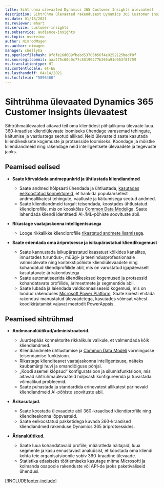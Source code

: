 ```yaml
---
title: Sihtrühma ülevaated Dynamics 365 Customer Insights ülevaatest
description: Sihtrühma ülevaated rakendusest Dynamics 365 Customer Insights.
ms.date: 01/18/2021
ms.reviewer: mhart
ms.service: customer-insights
ms.subservice: audience-insights
ms.topic: overview
author: NimrodMagen
ms.author: nimagen
manager: shellyha
ms.openlocfilehash: 8fdfe16d609fbebd53703b56f4e0252125bedf8f
ms.sourcegitcommit: aaa275c60c0c77c88196277b266a91d653f8f759
ms.translationtype: HT
ms.contentlocale: et-EE
ms.lasthandoff: 04/14/2021
ms.locfileid: "5896460"
---
```

# <a name="audience-insights-for-dynamics-365-customer-insights-overview"></a>Sihtrühma ülevaated Dynamics 365 Customer Insights ülevaatest

Sihtrühmaülevaated aitavad teil oma klientidest põhjalikuma ülevaate luua. 360-kraadise kliendiülevaate loomiseks ühendage varasemad tehingute, käitumise ja vaatlustega seotud allikad. Neid ülevaateid saate kasutada kliendikesksete kogemuste ja protsesside loomiseks. Koondage ja mõistke kliendiandmeid ning rakendage neid intelligentsete ülevaadete ja tegevuste jaoks.

## <a name="main-benefits"></a>Peamised eelised 

- **Saate kõrvaldada andmepunkrid ja ühtlustada kliendiandmed**

  - Saate andmed hõlpsasti ühendada ja ühtlustada, [kasutades eelkoostatud konnektoreid](data-sources.md), et hankida populaarsetest andmeallikatest tehingute, vaatluste ja käitumisega seotud andmed.
  - Saate kliendiandmeid targalt teisendada, koostades ühtlustatud kliendiprofiile, mis on kooskõlas [Common Data Modeliga](/common-data-model/). Saate lahendada kliendi identiteedi AI-/ML-põhiste soovituste abil.

- **Rikastage vaatajaskonna intelligentsusega**

  - Looge rikkalikke kliendiprofiile [rikastatud andmete lisamisega](enrichment-hub.md).  

- **Saate edendada oma äriprotsesse ja isikupärastatud kliendikogemust**

  - Saate kannustada isikupärastatud kaasatust kõikides kanalites, innustades turundus-, müügi- ja teenindusprofessionaale valmisolevate ning kontekstipõhiste kliendiülevaadete ning kohandatud kliendiprofiilide abil, mis on varustatud igapäevaselt kasutatavate ärirakendustega
  - Saate automatiseerida kliendikesksed kogemused ja protsessid kohandatavate profiilide, ärimeetmete ja segmentide abil.
  - Saate lubada ja laiendada valdkonnasiseseid kogemusi, mis on loodud rakenduses [Microsoft Power Platform](https://powerplatform.microsoft.com/). Saate kiiresti ehitada rakendusi manustatud ülevaadetega, kasutades võimsat vähest koodikirjutamist vajavat meetodit PowerAppsis.  

## <a name="key-audiences"></a>Peamised sihtrühmad

- **Andmeanalüütikud/administraatorid.**

  - Juurdepääs konnektorite rikkalikule valikule, et valmendada kõik kliendiandmed.
  - Kliendiandmete ühtlustamise ja [Common Data Modeli](/common-data-model/) vormingusse teisendamise funktsioon.
  - Rikastage klienditeavet vaatajaskonna intelligentsuse, näiteks kaubamärgi huvi ja omandiõiguse põhjal.
  - „Koodi asemel klõpsud“ konfiguratsioon ja silumisfunktsioon, mis aitavad sihtrühmaülevaateid hõlpsasti konfigureerida ja tuvastada võimalikud probleemid.
  - Saate puhastada ja standardida erinevatest allikatest pärinevaid kliendiandmeid AI-põhiste soovituste abil.  

- **Ärikasutajad.**

  - Saate koostada ülevaadete abil 360-kraadised kliendiprofiile ning klienditeekonna lõppvaateid.
  - Saate eelkoostatud pakketidega kuvada 360-kraadised kliendiandmed rakenduse Dynamics 365 äriprotsessides.

- **Ärianalüütikud.**

  - Saate luua kohandatavaid profiile, määratleda näitajaid, luua segmente ja kasu ennustavast analüüsist, et koostada oma kliendi kohta teie organisatsioonile sobiv 360-kraadine ülevaade.  
  - Statistika edasiseks töötlemiseks kasutage mitme Microsofti ja kolmanda osapoole rakenduste või API-de jaoks paketiväliseid ühendusi.


[!INCLUDE[footer-include](../includes/footer-banner.md)]